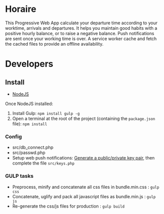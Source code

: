 # Horaire
This Progressive Web App calculate your departure time according to your worktime, arrivals and departures.
It helps you maintain good habits with a positive hourly balance, or to raise a negative balance.
Push notifications are sent once your working time is over.
A service worker cache and fetch the cached files to provide an offline availability.

# Developers
## Install 
- [NodeJS](https://nodejs.org/)

Once NodeJS installed:
1. Install Gulp: `npm install gulp -g`
2. Open a terminal at the root of the project (containing the `package.json` file): `npm install`

### Config
- src/db_connect.php
- src/passwd.php
- Setup web push notifications: [Generate a public/private key pair](https://web-push-codelab.glitch.me/), then complete the file `src/keys.php` 

### GULP tasks
- Preprocess, minify and concatenate all css files in bundle.min.css : `gulp css`
- Concatenate, uglify and pack all javascript files as bundle.min.js : `gulp js`
- Re-generate the css/js files for production : `gulp build`
